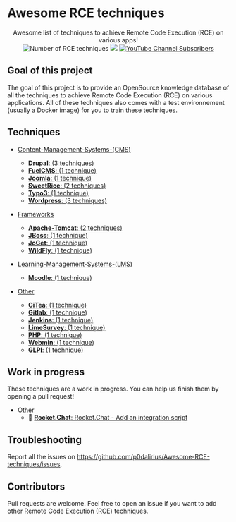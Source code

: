 # Awesome RCE techniques

<p align="center">
  Awesome list of techniques to achieve Remote Code Execution (RCE) on various apps!
  <br>
  <img alt="Number of RCE techniques" src="https://img.shields.io/badge/techniques-24-brightgreen">
  <a href="https://twitter.com/intent/follow?screen_name=podalirius_" title="Follow"><img src="https://img.shields.io/twitter/follow/podalirius_?label=Podalirius&style=social"></a>
  <a href="https://www.youtube.com/c/Podalirius_?sub_confirmation=1" title="Subscribe"><img alt="YouTube Channel Subscribers" src="https://img.shields.io/youtube/channel/subscribers/UCF_x5O7CSfr82AfNVTKOv_A?style=social"></a>
  <br>
</p>

## Goal of this project

The goal of this project is to provide an OpenSource knowledge database of all the techniques to achieve Remote Code Execution (RCE) on various applications. All of these techniques also comes with a test environnement (usually a Docker image) for you to train these techniques.

## Techniques


 - [Content-Management-Systems-(CMS)](./Content-Management-Systems-(CMS)/)
   + [**Drupal**: (3 techniques)](./Content-Management-Systems-(CMS)/Drupal/)
   + [**FuelCMS**: (1 technique)](./Content-Management-Systems-(CMS)/FuelCMS/)
   + [**Joomla**: (1 technique)](./Content-Management-Systems-(CMS)/Joomla/)
   + [**SweetRice**: (2 techniques)](./Content-Management-Systems-(CMS)/SweetRice/)
   + [**Typo3**: (1 technique)](./Content-Management-Systems-(CMS)/Typo3/)
   + [**Wordpress**: (3 techniques)](./Content-Management-Systems-(CMS)/Wordpress/)


 - [Frameworks](./Frameworks/)
   + [**Apache-Tomcat**: (2 techniques)](./Frameworks/Apache-Tomcat/)
   + [**JBoss**: (1 technique)](./Frameworks/JBoss/)
   + [**JoGet**: (1 technique)](./Frameworks/JoGet/)
   + [**WildFly**: (1 technique)](./Frameworks/WildFly/)


 - [Learning-Management-Systems-(LMS)](./Learning-Management-Systems-(LMS)/)
   + [**Moodle**: (1 technique)](./Learning-Management-Systems-(LMS)/Moodle/)


 - [Other](./Other/)
   + [**GiTea**: (1 technique)](./Other/GiTea/)
   + [**Gitlab**: (1 technique)](./Other/Gitlab/)
   + [**Jenkins**: (1 technique)](./Other/Jenkins/)
   + [**LimeSurvey**: (1 technique)](./Other/LimeSurvey/)
   + [**PHP**: (1 technique)](./Other/PHP/)
   + [**Webmin**: (1 technique)](./Other/Webmin/)
   + [**GLPI**: (1 technique)](./Other/GLPI/)



## Work in progress

These techniques are a work in progress. You can help us finish them by opening a pull request!


 - [Other](./Other/)
   + 🔧 [**Rocket.Chat**: Rocket.Chat - Add an integration script](./Other/Rocket.Chat/techniques/Add-an-integration-script/)



## Troubleshooting

Report all the issues on https://github.com/p0dalirius/Awesome-RCE-techniques/issues.

## Contributors

Pull requests are welcome. Feel free to open an issue if you want to add other Remote Code Execution (RCE) techniques.
